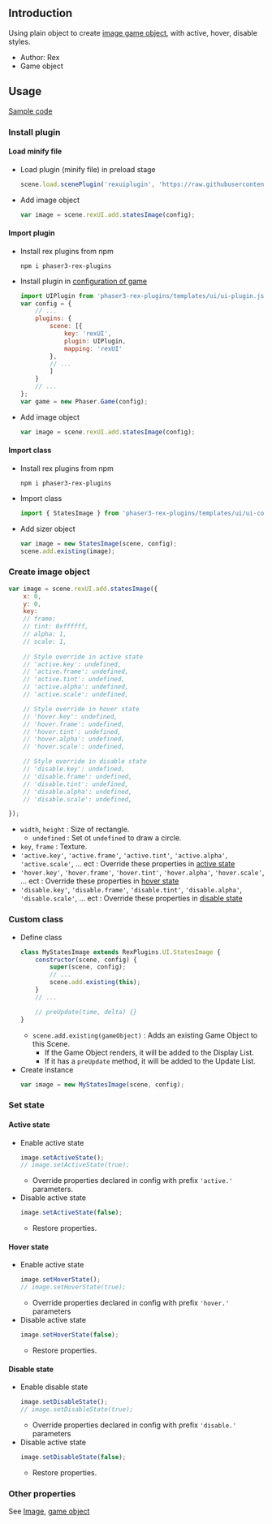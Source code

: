 ## Introduction

Using plain object to create [image game object](image.md), with active, hover, disable styles.

- Author: Rex
- Game object

## Usage

[Sample code](https://github.com/rexrainbow/phaser3-rex-notes/tree/master/examples/ui-statesimage)

### Install plugin

#### Load minify file

- Load plugin (minify file) in preload stage
    ```javascript
    scene.load.scenePlugin('rexuiplugin', 'https://raw.githubusercontent.com/rexrainbow/phaser3-rex-notes/master/dist/rexuiplugin.min.js', 'rexUI', 'rexUI');
    ```
- Add image object
    ```javascript
    var image = scene.rexUI.add.statesImage(config);
    ```

#### Import plugin

- Install rex plugins from npm
    ```
    npm i phaser3-rex-plugins
    ```
- Install plugin in [configuration of game](game.md#configuration)
    ```javascript
    import UIPlugin from 'phaser3-rex-plugins/templates/ui/ui-plugin.js';
    var config = {
        // ...
        plugins: {
            scene: [{
                key: 'rexUI',
                plugin: UIPlugin,
                mapping: 'rexUI'
            },
            // ...
            ]
        }
        // ...
    };
    var game = new Phaser.Game(config);
    ```
- Add image object
    ```javascript
    var image = scene.rexUI.add.statesImage(config);
    ```

#### Import class

- Install rex plugins from npm
    ```
    npm i phaser3-rex-plugins
    ```
- Import class
    ```javascript
    import { StatesImage } from 'phaser3-rex-plugins/templates/ui/ui-components.js';
    ```
- Add sizer object
    ```javascript
    var image = new StatesImage(scene, config);
    scene.add.existing(image);
    ```

### Create image object

```javascript
var image = scene.rexUI.add.statesImage({
    x: 0,
    y: 0,
    key:
    // frame:
    // tint: 0xffffff,
    // alpha: 1,
    // scale: 1,
        
    // Style override in active state
    // 'active.key': undefined,
    // 'active.frame': undefined,
    // 'active.tint': undefined,
    // 'active.alpha': undefined,
    // 'active.scale': undefined,

    // Style override in hover state
    // 'hover.key': undefined,
    // 'hover.frame': undefined,
    // 'hover.tint': undefined,
    // 'hover.alpha': undefined,
    // 'hover.scale': undefined,

    // Style override in disable state
    // 'disable.key': undefined,
    // 'disable.frame': undefined,
    // 'disable.tint': undefined,
    // 'disable.alpha': undefined,
    // 'disable.scale': undefined,

});
```

- `width`, `height` : Size of rectangle.
    - `undefined` : Set ot `undefined` to draw a circle.
- `key`, `frame` : Texture.
- `'active.key'`, `'active.frame'`, `'active.tint'`, `'active.alpha'`, `'active.scale'`, ... ect : Override these properties in [active state](ui-statesimage.md#active-state)
- `'hover.key'`, `'hover.frame'`, `'hover.tint'`, `'hover.alpha'`, `'hover.scale'`, ... ect : Override these properties in [hover state](ui-statesimage.md#hover-state)
- `'disable.key'`, `'disable.frame'`, `'disable.tint'`, `'disable.alpha'`, `'disable.scale'`, ... ect : Override these properties in [disable state](ui-statesimage.md#disable-state)

### Custom class

- Define class
    ```javascript
    class MyStatesImage extends RexPlugins.UI.StatesImage {
        constructor(scene, config) {
            super(scene, config);
            // ...
            scene.add.existing(this);
        }
        // ...

        // preUpdate(time, delta) {}
    }
    ```
    - `scene.add.existing(gameObject)` : Adds an existing Game Object to this Scene.
        - If the Game Object renders, it will be added to the Display List.
        - If it has a `preUpdate` method, it will be added to the Update List.
- Create instance
    ```javascript
    var image = new MyStatesImage(scene, config);
    ```

### Set state

#### Active state

- Enable active state
    ```javascript
    image.setActiveState();
    // image.setActiveState(true);
    ```
    - Override properties declared in config with prefix `'active.'` parameters.    
- Disable active state
    ```javascript
    image.setActiveState(false);
    ```
    - Restore properties.

#### Hover state

- Enable active state
    ```javascript
    image.setHoverState();
    // image.setHoverState(true);
    ```
    - Override properties declared in config with prefix `'hover.'` parameters
- Disable active state
    ```javascript
    image.setHoverState(false);
    ```
    - Restore properties.

#### Disable state

- Enable disable state
    ```javascript
    image.setDisableState();
    // image.setDisableState(true);
    ```
    - Override properties declared in config with prefix `'disable.'` parameters
- Disable active state
    ```javascript
    image.setDisableState(false);
    ```
    - Restore properties.

### Other properties

See [Image](image.md), [game object](gameobject.md)
